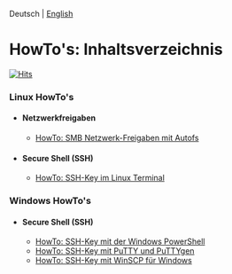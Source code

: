 Deutsch | [English](README_en.md)

# HowTo's: Inhaltsverzeichnis
[![Hits](https://hits.seeyoufarm.com/api/count/incr/badge.svg?url=https%3A%2F%2Fgithub.com%2Ftoafez%2FTutorials&count_bg=%2379C83D&title_bg=%23555555&icon=&icon_color=%23E7E7E7&title=hits&edge_flat=false)](https://hits.seeyoufarm.com)

### Linux HowTo's
- #### Netzwerkfreigaben
  - [HowTo: SMB Netzwerk-Freigaben mit Autofs](https://github.com/toafez/HowTo_Linux.SMB.Autofs)
- #### Secure Shell (SSH)
  - [HowTo: SSH-Key im Linux Terminal](https://github.com/toafez/HowTo_Linux.SSH.Terminal)

### Windows HowTo's
- #### Secure Shell (SSH)
  - [HowTo: SSH-Key mit der Windows PowerShell](https://github.com/toafez/HowTo_Windows.SSH.Powershell)
  - [HowTo: SSH-Key mit PuTTY und PuTTYgen](https://github.com/toafez/HowTo_Windows.SSH.PuTTY.PuTTYgen)
  - [HowTo: SSH-Key mit WinSCP für Windows](https://github.com/toafez/HowTo_Windows.SSH.WinSCP)

